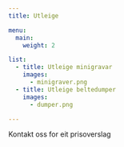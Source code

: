 ```yaml
---
title: Utleige

menu:
  main:
    weight: 2

list:
  - title: Utleige minigravar
    images:
      - minigraver.png
  - title: Utleige beltedumper
    images:
      - dumper.png

---
```


Kontakt oss for eit prisoverslag 